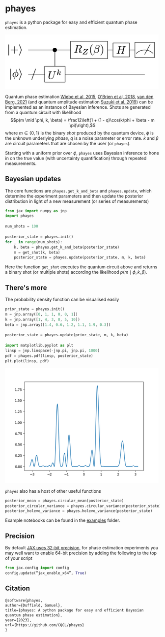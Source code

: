 # phayes

`phayes` is a python package for easy and efficient quantum phase estimation.

<img src="examples/hadamard_qpe_circuit.png" width="500">

Quantum phase estimation
[Wiebe et al, 2015](https://arxiv.org/abs/1508.00869),
[O'Brien et al, 2018](https://iopscience.iop.org/article/10.1088/1367-2630/aafb8e/pdf),
[van den Berg, 2021](https://quantum-journal.org/papers/q-2021-06-07-469/pdf/) (and 
quantum amplitude estimation [Suzuki et al, 2019](https://arxiv.org/abs/1904.10246)) can be implemented as an instance of Bayesian inference. Shots are generated from a quantum circuit with likelihood
$$p(m \mid \phi, k, \beta) = \frac12\left(1 + (1 - q)\cos(k\phi + \beta - m \pi)\right),$$
where $m \in \{0,1\}$ is the binary _shot_ produced by the quantum device, $\phi$ is the unknown underlying _phase_, $q$ is a noise parameter or error rate. $k$ and $\beta$ are circuit parameters that are chosen by the user (or `phayes`).

Starting with a uniform prior over $\phi$, `phayes` uses Bayesian inference to hone in on the true value (with uncertainty quantification) through repeated measurements.


## Bayesian updates

The core functions are `phayes.get_k_and_beta` and `phayes.update`, which determine the experiment parameters and then update the posterior distribution in light of a new measurement (or series of measurements)

```python
from jax import numpy as jnp
import phayes

num_shots = 100

posterior_state = phayes.init()
for _ in range(num_shots):
    k, beta = phayes.get_k_and_beta(posterior_state)
    m = get_shot(k, beta)
    posterior_state = phayes.update(posterior_state, m, k, beta)
```
Here the function `get_shot` executes the quantum circuit above and returns a binary shot (or multiple shots) according the likelihood $p(m\mid \phi, k, \beta)$.



## There's more

The probability density function can be visualised easily

```python
prior_state = phayes.init()
m = jnp.array([0, 1, 1, 0, 0, 1])
k = jnp.array([1, 4, 3, 8, 5, 10])
beta = jnp.array([1.4, 0.6, 1.2, 1.1, 1.9, 0.3])

posterior_state = phayes.update(prior_state, m, k, beta)

import matplotlib.pyplot as plt
linsp = jnp.linspace(-jnp.pi, jnp.pi, 1000)
pdf = phayes.pdf(linsp, posterior_state)
plt.plot(linsp, pdf)
```

<img src="examples/bpe_posterior.png" width="500">


`phayes` also has a host of other useful functions

```python
posterior_mean = phayes.circular_mean(posterior_state)
posterior_circular_variance = phayes.circular_variance(posterior_state)
posterior_holevo_variance = phayes.holevo_variance(posterior_state)
```

Example notebooks can be found in the [examples](examples) folder.


## Precision

By default [JAX uses 32-bit precision](https://jax.readthedocs.io/en/latest/notebooks/Common_Gotchas_in_JAX.html#double-64bit-precision), 
for phase estimation experiments you may well want to enable 64-bit precision by 
adding the following to the top of your script
```python
from jax.config import config
config.update(“jax_enable_x64”, True)
```


## Citation

```
@software{phayes,
author={Duffield, Samuel},
title={phayes: A python package for easy and efficient Bayesian quantum phase estimation},
year={2023},
url={https://github.com/CQCL/phayes}
}
```
